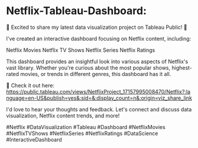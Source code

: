 # Netflix-Tableau-Dashboard:

🚀 Excited to share my latest data visualization project on Tableau Public! 🚀

I've created an interactive dashboard focusing on Netflix content, including:

Netflix Movies
Netflix TV Shows
Netflix Series
Netflix Ratings

This dashboard provides an insightful look into various aspects of Netflix's vast library. Whether you're curious about the most popular shows, highest-rated movies, or trends in different genres, this dashboard has it all.

🔗 Check it out here: https://public.tableau.com/views/NetflixProject_17157995008470/Netflix?:language=en-US&publish=yes&:sid=&:display_count=n&:origin=viz_share_link

I'd love to hear your thoughts and feedback. Let's connect and discuss data visualization, Netflix content trends, and more!

#Netflix #DataVisualization #Tableau #Dashboard #NetflixMovies #NetflixTVShows #NetflixSeries #NetflixRatings #DataScience #InteractiveDashboard

